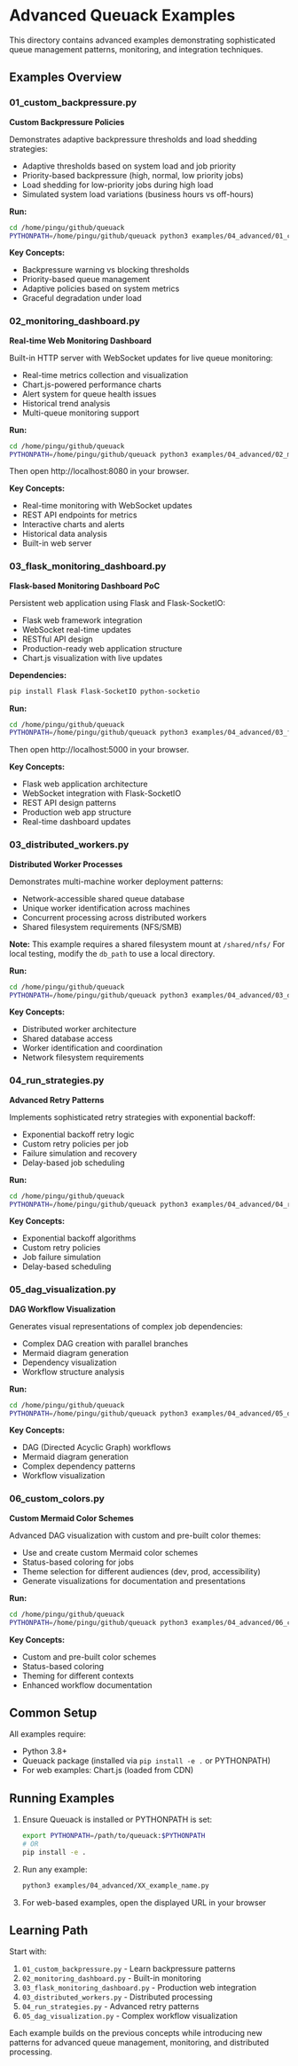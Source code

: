 # Advanced Queuack Examples

This directory contains advanced examples demonstrating sophisticated queue management patterns, monitoring, and integration techniques.

## Examples Overview

### 01_custom_backpressure.py
**Custom Backpressure Policies**

Demonstrates adaptive backpressure thresholds and load shedding strategies:
- Adaptive thresholds based on system load and job priority
- Priority-based backpressure (high, normal, low priority jobs)
- Load shedding for low-priority jobs during high load
- Simulated system load variations (business hours vs off-hours)

**Run:**
```bash
cd /home/pingu/github/queuack
PYTHONPATH=/home/pingu/github/queuack python3 examples/04_advanced/01_custom_backpressure.py
```

**Key Concepts:**
- Backpressure warning vs blocking thresholds
- Priority-based queue management
- Adaptive policies based on system metrics
- Graceful degradation under load

### 02_monitoring_dashboard.py
**Real-time Web Monitoring Dashboard**

Built-in HTTP server with WebSocket updates for live queue monitoring:
- Real-time metrics collection and visualization
- Chart.js-powered performance charts
- Alert system for queue health issues
- Historical trend analysis
- Multi-queue monitoring support

**Run:**
```bash
cd /home/pingu/github/queuack
PYTHONPATH=/home/pingu/github/queuack python3 examples/04_advanced/02_monitoring_dashboard.py
```

Then open http://localhost:8080 in your browser.

**Key Concepts:**
- Real-time monitoring with WebSocket updates
- REST API endpoints for metrics
- Interactive charts and alerts
- Historical data analysis
- Built-in web server

### 03_flask_monitoring_dashboard.py
**Flask-based Monitoring Dashboard PoC**

Persistent web application using Flask and Flask-SocketIO:
- Flask web framework integration
- WebSocket real-time updates
- RESTful API design
- Production-ready web application structure
- Chart.js visualization with live updates

**Dependencies:**
```bash
pip install Flask Flask-SocketIO python-socketio
```

**Run:**
```bash
cd /home/pingu/github/queuack
PYTHONPATH=/home/pingu/github/queuack python3 examples/04_advanced/03_flask_monitoring_dashboard.py
```

Then open http://localhost:5000 in your browser.

**Key Concepts:**
- Flask web application architecture
- WebSocket integration with Flask-SocketIO
- REST API design patterns
- Production web app structure
- Real-time dashboard updates

### 03_distributed_workers.py
**Distributed Worker Processes**

Demonstrates multi-machine worker deployment patterns:
- Network-accessible shared queue database
- Unique worker identification across machines
- Concurrent processing across distributed workers
- Shared filesystem requirements (NFS/SMB)

**Note:** This example requires a shared filesystem mount at `/shared/nfs/`
For local testing, modify the `db_path` to use a local directory.

**Run:**
```bash
cd /home/pingu/github/queuack
PYTHONPATH=/home/pingu/github/queuack python3 examples/04_advanced/03_distributed_workers.py
```

**Key Concepts:**
- Distributed worker architecture
- Shared database access
- Worker identification and coordination
- Network filesystem requirements

### 04_run_strategies.py
**Advanced Retry Patterns**

Implements sophisticated retry strategies with exponential backoff:
- Exponential backoff retry logic
- Custom retry policies per job
- Failure simulation and recovery
- Delay-based job scheduling

**Run:**
```bash
cd /home/pingu/github/queuack
PYTHONPATH=/home/pingu/github/queuack python3 examples/04_advanced/04_run_strategies.py
```

**Key Concepts:**
- Exponential backoff algorithms
- Custom retry policies
- Job failure simulation
- Delay-based scheduling


### 05_dag_visualization.py
**DAG Workflow Visualization**

Generates visual representations of complex job dependencies:
- Complex DAG creation with parallel branches
- Mermaid diagram generation
- Dependency visualization
- Workflow structure analysis

**Run:**
```bash
cd /home/pingu/github/queuack
PYTHONPATH=/home/pingu/github/queuack python3 examples/04_advanced/05_dag_visualization.py
```

**Key Concepts:**
- DAG (Directed Acyclic Graph) workflows
- Mermaid diagram generation
- Complex dependency patterns
- Workflow visualization

### 06_custom_colors.py
**Custom Mermaid Color Schemes**

Advanced DAG visualization with custom and pre-built color themes:
- Use and create custom Mermaid color schemes
- Status-based coloring for jobs
- Theme selection for different audiences (dev, prod, accessibility)
- Generate visualizations for documentation and presentations

**Run:**
```bash
cd /home/pingu/github/queuack
PYTHONPATH=/home/pingu/github/queuack python3 examples/04_advanced/06_custom_colors.py
```

**Key Concepts:**
- Custom and pre-built color schemes
- Status-based coloring
- Theming for different contexts
- Enhanced workflow documentation

## Common Setup

All examples require:
- Python 3.8+
- Queuack package (installed via `pip install -e .` or PYTHONPATH)
- For web examples: Chart.js (loaded from CDN)

## Running Examples

1. Ensure Queuack is installed or PYTHONPATH is set:
   ```bash
   export PYTHONPATH=/path/to/queuack:$PYTHONPATH
   # OR
   pip install -e .
   ```

2. Run any example:
   ```bash
   python3 examples/04_advanced/XX_example_name.py
   ```

3. For web-based examples, open the displayed URL in your browser

## Learning Path

Start with:
1. `01_custom_backpressure.py` - Learn backpressure patterns
2. `02_monitoring_dashboard.py` - Built-in monitoring
3. `03_flask_monitoring_dashboard.py` - Production web integration
4. `03_distributed_workers.py` - Distributed processing
5. `04_run_strategies.py` - Advanced retry patterns
6. `05_dag_visualization.py` - Complex workflow visualization

Each example builds on the previous concepts while introducing new patterns for advanced queue management, monitoring, and distributed processing.
